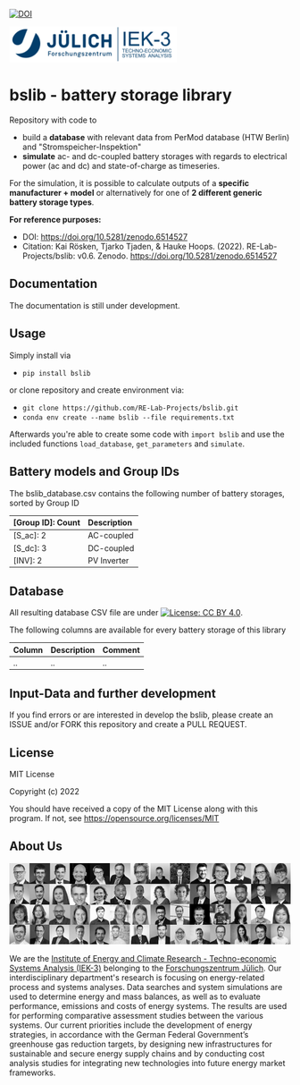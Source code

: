 [![DOI](https://zenodo.org/badge/DOI/10.5281/zenodo.6514527.svg)](https://doi.org/10.5281/zenodo.6514527)

<a href="https://www.fz-juelich.de/en/iek/iek-3"><img src="https://raw.githubusercontent.com/OfficialCodexplosive/README_Assets/862a93188b61ab4dd0eebde3ab5daad636e129d5/FJZ_IEK-3_logo.svg" alt="FZJ Logo" width="300px"></a>

# bslib - battery storage library

Repository with code to
 
- build a **database** with relevant data from PerMod database (HTW Berlin) and "Stromspeicher-Inspektion"
- **simulate** ac- and dc-coupled battery storages with regards to electrical power (ac and dc) and state-of-charge as timeseries.

For the simulation, it is possible to calculate outputs of a **specific manufacturer + model** or alternatively for one of **2 different generic battery storage types**. 

**For reference purposes:**
- DOI: https://doi.org/10.5281/zenodo.6514527
- Citation: Kai Rösken, Tjarko Tjaden, & Hauke Hoops. (2022). RE-Lab-Projects/bslib: v0.6. Zenodo. https://doi.org/10.5281/zenodo.6514527

## Documentation

The documentation is still under development.

## Usage

Simply install via

- `pip install bslib`

or clone repository and create environment via:

- `git clone https://github.com/RE-Lab-Projects/bslib.git`
- `conda env create --name bslib --file requirements.txt`

Afterwards you're able to create some code with `import bslib` and use the included functions `load_database`, `get_parameters` and `simulate`.

## Battery models and Group IDs
The bslib_database.csv contains the following number of battery storages, sorted by Group ID

| [Group ID]: Count | Description |
| :--- | :--- |
| [S_ac]: 2 | AC-coupled |
| [S_dc]: 3 | DC-coupled |
| [INV]: 2 | PV Inverter |

## Database

All resulting database CSV file are under [![License: CC BY 4.0](https://img.shields.io/badge/License-CC%20BY%204.0-lightgrey.svg)](https://creativecommons.org/licenses/by/4.0/).

The following columns are available for every battery storage of this library

| Column | Description | Comment |
| :--- | :--- | :--- |
| .. | .. | .. |


## Input-Data and further development

If you find errors or are interested in develop the bslib, please create an ISSUE and/or FORK this repository and create a PULL REQUEST.

## License
MIT License

Copyright (c) 2022

You should have received a copy of the MIT License along with this program.
If not, see https://opensource.org/licenses/MIT

## About Us
<p align="center"><a href="https://www.fz-juelich.de/en/iek/iek-3"><img src="https://github.com/OfficialCodexplosive/README_Assets/blob/master/iek3-wide.png?raw=true" alt="Institut TSA"></a></p>
We are the <a href="https://www.fz-juelich.de/en/iek/iek-3">Institute of Energy and Climate Research - Techno-economic Systems Analysis (IEK-3)</a> belonging to the <a href="https://www.fz-juelich.de/en">Forschungszentrum Jülich</a>. Our interdisciplinary department's research is focusing on energy-related process and systems analyses. Data searches and system simulations are used to determine energy and mass balances, as well as to evaluate performance, emissions and costs of energy systems. The results are used for performing comparative assessment studies between the various systems. Our current priorities include the development of energy strategies, in accordance with the German Federal Government’s greenhouse gas reduction targets, by designing new infrastructures for sustainable and secure energy supply chains and by conducting cost analysis studies for integrating new technologies into future energy market frameworks.
